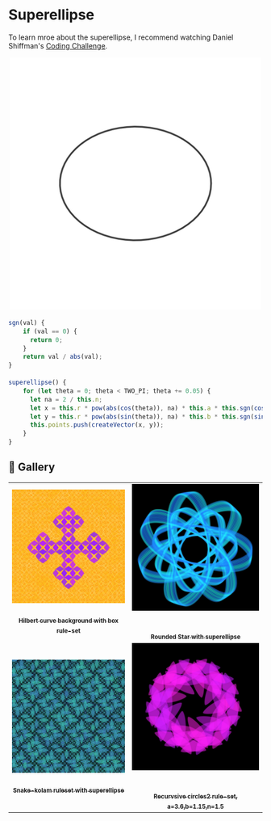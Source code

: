 # Superellipse

To learn mroe about the superellipse, I recommend watching Daniel Shiffman's [Coding Challenge](https://thecodingtrain.com/challenges/19-superellipse).

<p align="center"><img src="./assets/shape_images/superellipse.jpg" alt="superellipse" width="500px"></p>

```JavaScript
sgn(val) {
    if (val == 0) {
      return 0;
    }
    return val / abs(val);
}

superellipse() {
    for (let theta = 0; theta < TWO_PI; theta += 0.05) {
      let na = 2 / this.n;
      let x = this.r * pow(abs(cos(theta)), na) * this.a * this.sgn(cos(theta));
      let y = this.r * pow(abs(sin(theta)), na) * this.b * this.sgn(sin(theta));
      this.points.push(createVector(x, y));
    }
}
```

## 🌄 Gallery

<!-- IMAGE-LIST:START - Do not remove or modify this section -->
<!-- prettier-ignore-start -->
<!-- markdownlint-disable -->
<table>
  <tbody>
   <tr>
     <td align="center"><a href=""> <img class="img" src="../assets/Ruleset-shape-examples/box-superellipse.jpg" alt="Hilbert curve background with box" style="vertical-align:top;" width="500" /><br /><sub><b><br/>Hilbert curve background with box rule-set</b></sub></a></td>
     <td align="center"><a href=""> <img class="img" src="../assets/Ruleset-shape-examples/rounded-star-superellipse.jpg" alt="Rounded Star with superellipse" style=" display: block;
    margin-left: auto;
    margin-right: auto;" width="500" /><br /><sub><b><br/>Rounded Star with superellipse</b></sub></a></td>
    </tr>
    <tr>
     <td align="center"><a href=""> <img class="img" src="../assets/Ruleset-shape-examples/snake-kolam-superellipse.jpg" alt="Snake-kolam ruleset with superellipse" style="vertical-align:top;" width="500" /><br /><sub><b><br/>Snake-kolam ruleset with superellipse</b></sub></a></td>
     <td align="center"><a href=""> <img class="img" src="../assets/Ruleset-shape-examples/recursive-circles2-superellipse.jpg" alt="Recurvsive circles2 rule-set, a=3.6,b=1.15,n=1.5" style=" display: block;
    margin-left: auto;
    margin-right: auto;" width="500" /><br /><sub><b><br/>Recurvsive circles2 rule-set, a=3.6,b=1.15,n=1.5</b></sub></a></td>
    </tr>
    
  
    
 </tbody>
</table>

<!-- markdownlint-restore -->
<!-- prettier-ignore-end -->

<!-- IMAGE-LIST:END -->
